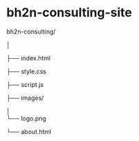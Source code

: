 # bh2n-consulting-site
bh2n-consulting/

│   

├── index.html

├── style.css

├── script.js

├── images/

│   
└── logo.png

└── about.html


